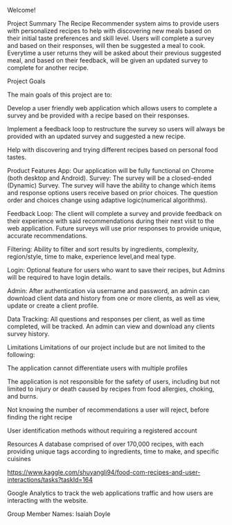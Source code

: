 Welcome!

 
Project Summary
The Recipe Recommender system aims to provide users with personalized recipes to help with discovering new meals based on their 
initial taste preferences and skill level. Users will complete a survey and based on their responses, will then be suggested a meal to cook. 
Everytime a user returns they will be asked about their previous suggested meal, and based on their feedback, will be given an updated survey 
to complete for another recipe. 

Project Goals 

The main goals of this project are to:


Develop a user friendly web application which allows users to complete a survey and be provided with a recipe based on their responses.   

Implement a feedback loop to restructure the survey so users will always be provided with an updated survey and suggested a new recipe.

Help with discovering and trying different recipes based on personal food tastes.

Product Features
App: Our application will be fully functional on Chrome (both desktop and Android). 
Survey: The survey will be a closed-ended (Dynamic) Survey. The survey will have the ability to change which items and 
response options users receive based on prior choices. The question order and choices change using adaptive logic(numerical algorithms).

Feedback Loop: The client will complete a survey and provide feedback on their experience with said 
recommendations during their next visit to the web application. Future surveys will use prior responses to provide unique, accurate recommendations.

Filtering: Ability to filter and sort results by ingredients, complexity, region/style, time to make, experience level,and meal type.

Login: Optional feature for users who want to save their recipes, but Admins will be required to have login details.

Admin: After authentication via username and password, an admin can download 
client data and history from one or more clients, as well as view, update or create a client profile.

Data Tracking: All questions and responses per client, as well as time completed, will be tracked. An admin can view and download 
any clients survey history.


Limitations
Limitations of our project include but are not limited to the following:

The application cannot differentiate users with multiple profiles

The application is not responsible for the safety of users, including but not limited to injury or death caused by recipes from food 
allergies, choking, and burns. 

Not knowing the number of recommendations a user will reject, before finding 
the right recipe

User identification methods without requiring a registered account

Resources
A database comprised of over 170,000 recipes, with each providing unique tags according to ingredients, time to make, and specific cuisines 

https://www.kaggle.com/shuyangli94/food-com-recipes-and-user-interactions/tasks?taskId=164

Google Analytics to track the web applications traffic and how users are interacting with the website. 

Group Member Names:
Isaiah Doyle 
